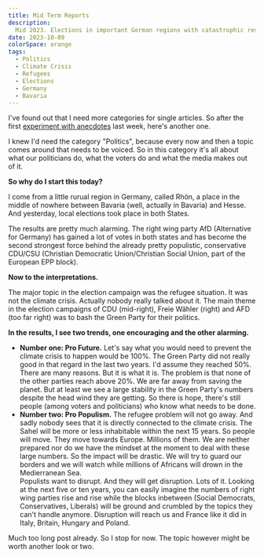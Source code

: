 ```yaml
---
title: Mid Term Reports
description:
  Mid 2023. Elections in important German regions with catastrophic results.
date: 2023-10-09
colorSpace: orange
tags:
  - Politics
  - Climate Crisis
  - Refugees
  - Elections
  - Germany
  - Bavaria
---
```


I've found out that I need more categories for single articles. So after the
first [experiment with anecdotes](/posts/mesh-tales/01-swoosh) last week, here's
another one.

I knew I'd need the category "Politics", because every now and then a topic
comes around that needs to be voiced. So in this category it's all about what
our politicians do, what the voters do and what the media makes out of it.

**So why do I start this today?**

I come from a little rurual region in Germany, called Rhön, a place in the
middle of nowhere between Bavaria (well, actually in Bavaria) and Hesse. And
yesterday, local elections took place in both States.

The results are pretty much alarming. The right wing party AfD (Alternative for
Germany) has gained a lot of votes in both states and has become the second
strongest force behind the already pretty populistic, conservative CDU/CSU
(Christian Democratic Union/Christian Social Union, part of the European EPP
block).

**Now to the interpretations.**

The major topic in the election campaign was the refugee situation. It was not
the climate crisis. Actually nobody really talked about it. The main theme in
the election campaigns of CDU (mid-right), Freie Wähler (right) and AFD (too far
right) was to bash the Green Party for their politics.

**In the results, I see two trends, one encouraging and the other alarming.**

- **Number one: Pro Future.** Let's say what you would need to prevent the
  climate crisis to happen would be 100%. The Green Party did not really good in
  that regard in the last two years. I'd assume they reached 50%. There are many
  reasons. But it is what it is. The problem is that none of the other parties
  reach above 20%. We are far away from saving the planet. But at least we see a
  large stability in the Green Party's numbers despite the head wind they are
  getting. So there is hope, there's still people (among voters and politicians)
  who know what needs to be done.
- **Number two: Pro Populism.** The refugee problem will not go away. And sadly
  nobody sees that it is directly connected to the climate crisis. The Sahel
  will be more or less inhabitable within the next 15 years. So people will
  move. They move towards Europe. Millions of them. We are neither prepared nor
  do we have the mindset at the moment to deal with these large numbers. So the
  impact will be drastic. We will try to guard our borders and we will watch
  while millions of Africans will drown in the Medierranean Sea.\
  Populists want to disrupt. And they will get disruption. Lots of it. Looking at
  the next five or ten years, you can easily imagine the numbers of right wing parties
  rise and rise while the blocks inbetween (Social Democrats, Conservatives, Liberals)
  will be ground and crumbled by the topics they can't handle anymore. Disruption
  will reach us and France like it did in Italy, Britain, Hungary and Poland.

Much too long post already. So I stop for now. The topic however might be worth
another look or two.
